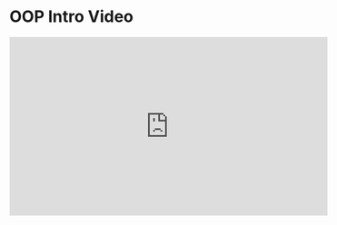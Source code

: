 # OOP Intro Video

<iframe width="560" height="315" src="https://www.youtube.com/embed/G8pKQ3FDD6o" frameborder="0" allow="accelerometer; autoplay; clipboard-write; encrypted-media; gyroscope; picture-in-picture" allowfullscreen></iframe>